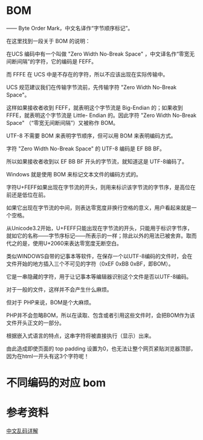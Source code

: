 # BOM

—— Byte Order Mark，中文名译作“字节顺序标记”。

在这里找到一段关于 BOM 的说明：

在UCS 编码中有一个叫做 "Zero Width No-Break Space" ，中文译名作“零宽无间断间隔”的字符，它的编码是 FEFF。

而 FFFE 在 UCS 中是不存在的字符，所以不应该出现在实际传输中。

UCS 规范建议我们在传输字节流前，先传输字符 "Zero Width No-Break Space"。

这样如果接收者收到 FEFF，就表明这个字节流是 Big-Endian 的；如果收到FFFE，就表明这个字节流是 Little- Endian 的。因此字符 "Zero Width No-Break Space" （“零宽无间断间隔”）又被称作 BOM。

UTF-8 不需要 BOM 来表明字节顺序，但可以用 BOM 来表明编码方式。

字符 "Zero Width No-Break Space" 的 UTF-8 编码是 EF BB BF。

所以如果接收者收到以 EF BB BF 开头的字节流，就知道这是 UTF-8编码了。

Windows 就是使用 BOM 来标记文本文件的编码方式的。

字符U+FEFF如果出现在字节流的开头，则用来标识该字节流的字节序，是高位在前还是低位在前。

如果它出现在字节流的中间，则表达零宽度非换行空格的意义，用户看起来就是一个空格。

从Unicode3.2开始，U+FEFF只能出现在字节流的开头，只能用于标识字节序，就如它的名称——字节序标记——所表示的一样；除此以外的用法已被舍弃。取而代之的是，使用U+2060来表达零宽度无断空白。

类似WINDOWS自带的记事本等软件，在保存一个以UTF-8编码的文件时，会在文件开始的地方插入三个不可见的字符（0xEF 0xBB 0xBF，即BOM）。

它是一串隐藏的字符，用于让记事本等编辑器识别这个文件是否以UTF-8编码。

对于一般的文件，这样并不会产生什么麻烦。

但对于 PHP来说，BOM是个大麻烦。

PHP并不会忽略BOM，所以在读取、包含或者引用这些文件时，会把BOM作为该文件开头正文的一部分。

根据嵌入式语言的特点，这串字符将被直接执行（显示）出来。

由此造成即使页面的 top padding 设置为0，也无法让整个网页紧贴浏览器顶部，因为在html一开头有这3个字符呢！


# 不同编码的对应 bom



# 参考资料

[中文乱码详解](https://www.cnblogs.com/lzmrex/p/9832086.html)